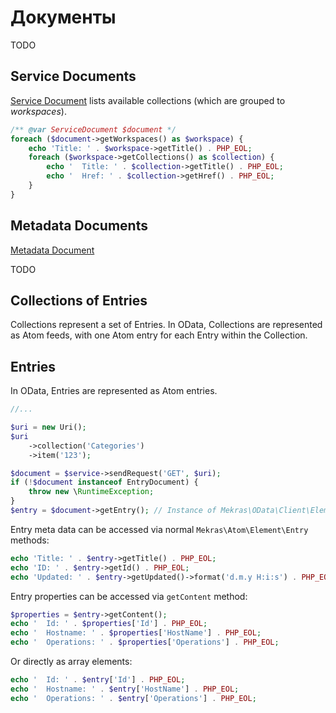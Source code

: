 # Документы

TODO

## Service Documents

[Service Document](http://www.odata.org/documentation/odata-version-2-0/atom-format/#ServiceDocuments)
lists available collections (which are grouped to *workspaces*).

```php
/** @var ServiceDocument $document */
foreach ($document->getWorkspaces() as $workspace) {
    echo 'Title: ' . $workspace->getTitle() . PHP_EOL;
    foreach ($workspace->getCollections() as $collection) {
        echo '  Title: ' . $collection->getTitle() . PHP_EOL;
        echo '  Href: ' . $collection->getHref() . PHP_EOL;
    }
}
```

## Metadata Documents

[Metadata Document](http://www.odata.org/documentation/odata-version-2-0/overview/#ServiceMetadataDocument)

TODO

## Collections of Entries

Collections represent a set of Entries. In OData, Collections are represented as Atom feeds, with
one Atom entry for each Entry within the Collection.

## Entries

In OData, Entries are represented as Atom entries.

```php
//...

$uri = new Uri();
$uri
    ->collection('Categories')
    ->item('123');

$document = $service->sendRequest('GET', $uri);
if (!$document instanceof EntryDocument) {
    throw new \RuntimeException;
}
$entry = $document->getEntry(); // Instance of Mekras\OData\Client\Element\Entry
```

Entry meta data can be accessed via normal `Mekras\Atom\Element\Entry` methods:

```php
echo 'Title: ' . $entry->getTitle() . PHP_EOL;
echo 'ID: ' . $entry->getId() . PHP_EOL;
echo 'Updated: ' . $entry->getUpdated()->format('d.m.y H:i:s') . PHP_EOL;
```

Entry properties can be accessed via `getContent` method:

```php
$properties = $entry->getContent();
echo '  Id: ' . $properties['Id'] . PHP_EOL;
echo '  Hostname: ' . $properties['HostName'] . PHP_EOL;
echo '  Operations: ' . $properties['Operations'] . PHP_EOL;
```

Or directly as array elements:

```php
echo '  Id: ' . $entry['Id'] . PHP_EOL;
echo '  Hostname: ' . $entry['HostName'] . PHP_EOL;
echo '  Operations: ' . $entry['Operations'] . PHP_EOL;
```

